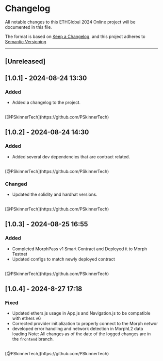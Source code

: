 # Changelog

All notable changes to this ETHGlobal 2024 Online project will be documented in this file.

The format is based on [Keep a Changelog](https://keepachangelog.com/en/1.0.0/),
and this project adheres to [Semantic Versioning](https://semver.org/spec/v2.0.0.html).

---
<!-- Below is an example of a changelog entry for @NaniSkinner to follow. -->

<!--
## [1.0.0] - YYYY-MM-DD
### Added
- Initial release of the project.
- Feature A, B, C implemented.

### Changed
- Refactored the architecture of the project.

### Deprecated
- Feature D will be removed in the next release.

### Removed
- Removed deprecated Feature E.

### Fixed
- Fixed issue with Feature F not working as expected.

### Security
- Addressed security vulnerability in G. -->


## [Unreleased]

## [1.0.1] - 2024-08-24 13:30
### Added
- Added a changelog to the project. 
<br>
[@PSkinnerTech](https://github.com/PSkinnerTech)

## [1.0.2] - 2024-08-24 14:30
### Added
- Added several dev dependencies that are contract related.
<br>
[@PSkinnerTech](https://github.com/PSkinnerTech)

### Changed
- Updated the solidity and hardhat versions.
<br>
[@PSkinnerTech](https://github.com/PSkinnerTech)

## [1.0.3] - 2024-08-25 16:55

### Added
- Completed MorphPass v1 Smart Contract and Deployed it to Morph Testnet
- Updated configs to match newly deployed contract
<br>
[@PSkinnerTech](https://github.com/PSkinnerTech)

## [1.0.4] - 2024-8-27 17:18

### Fixed
- Updated ethers.js usage in App.js and Navigation.js to be compatible with ethers v6
- Corrected provider initialization to properly connect to the Morph networ
- developed error handling and network detection in MorphL2 data loading
Note: All changes as of the date of the logged changes are in the `frontend` branch.
<br>
[@PSkinnerTech](https://github.com/PSkinnerTech)

